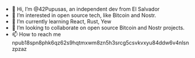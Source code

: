- 👋 Hi, I’m @42Pupusas, an independent dev from El Salvador 
- 👀 I’m interested in open source tech, like Bitcoin and Nostr. 
- 🌱 I’m currently learning React, Rust, Yew
- 💞️ I’m looking to collaborate on open source Bitcoin and Nostr projects.
- 📫 How to reach me npub18spn8phk6qz62s9hqtmxwm8zn5h3srcg5csvkvxyu84ddw6v4nlsnzpzaz

<!---
42Pupusas/42Pupusas is a ✨ special ✨ repository because its `README.md` (this file) appears on your GitHub profile.
You can click the Preview link to take a look at your changes.
--->
